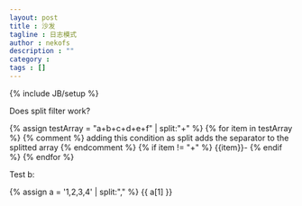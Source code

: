 ```yaml
---
layout: post
title : 沙发
tagline : 日志模式
author : nekofs
description : ""
category : 
tags : []
---
```

{% include JB/setup %}

Does split filter work?

{% assign testArray = "a+b+c+d+e+f" | split:"+" %} 
{% for item in testArray %} 
{% comment %} 
adding this condition as split adds the separator to the splitted array 
{% endcomment %} 
{% if item != "+" %} 
{{item}}- 
{% endif %} 
{% endfor %} 

Test b:

{% assign a = '1,2,3,4' | split:"," %}
{{ a[1] }}

